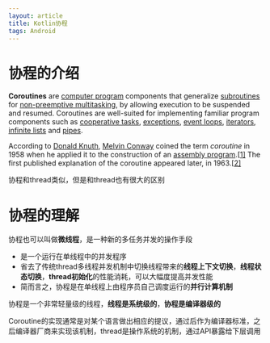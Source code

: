 ```yaml
---
layout: article
title: Kotlin协程
tags: Android
---
```


# 协程的介绍

**Coroutines** are [computer program](https://en.wikipedia.org/wiki/Computer_program) components that generalize [subroutines](https://en.wikipedia.org/wiki/Subroutine) for [non-preemptive multitasking](https://en.wikipedia.org/wiki/Non-preemptive_multitasking), by allowing execution to be suspended and resumed. Coroutines are well-suited for implementing familiar program components such as [cooperative tasks](https://en.wikipedia.org/wiki/Cooperative_multitasking), [exceptions](https://en.wikipedia.org/wiki/Exception_handling), [event loops](https://en.wikipedia.org/wiki/Event_loop), [iterators](https://en.wikipedia.org/wiki/Iterator), [infinite lists](https://en.wikipedia.org/wiki/Lazy_evaluation) and [pipes](https://en.wikipedia.org/wiki/Pipeline_(software)).

According to [Donald Knuth](https://en.wikipedia.org/wiki/Donald_Knuth), [Melvin Conway](https://en.wikipedia.org/wiki/Melvin_Conway) coined the term *coroutine* in 1958 when he applied it to the construction of an [assembly program](https://en.wikipedia.org/wiki/Assembly_language).[[1\]](https://en.wikipedia.org/wiki/Coroutine#cite_note-KnuthVol1_1_4_5-1) The first published explanation of the coroutine appeared later, in 1963.[[2\]](https://en.wikipedia.org/wiki/Coroutine#cite_note-Conway1963-2)

协程和thread类似，但是和thread也有很大的区别

# 协程的理解

协程也可以叫做**微线程**，是一种新的多任务并发的操作手段

- 是一个运行在单线程中的并发程序
- 省去了传统thread多线程并发机制中切换线程带来的**线程上下文切换**，**线程状态切换**，**thread初始化**的性能消耗，可以大幅度提高并发性能
- 简而言之，协程是在单线程上由程序员自己调度运行的**并行计算机制**

协程是一个非常轻量级的线程，**线程是系统级的**，**协程是编译器级的**

Coroutine的实现通常是对某个语言做出相应的提议，通过后作为编译器标准，之后编译器厂商来实现该机制，thread是操作系统的机制，通过API暴露给下层调用

